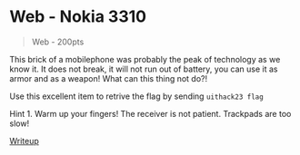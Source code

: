 # Web - Nokia 3310
> Web - 200pts

This brick of a mobilephone was probably the peak of technology as we know it. It does not break, it will not run out of battery, you can use it as armor and as a weapon!
What can this thing not do?!

Use this excellent item to retrive the flag by sending
`uithack23 flag`

Hint 1. Warm up your fingers! The receiver is not patient. Trackpads are too slow!

[Writeup](./writeup/writeup.md)
